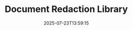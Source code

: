 ---
############################# Static ############################
layout: "family"
date:  2025-07-23T13:59:15
draft: false

product: "Redaction"
product_tag: "redaction"

lang: en

############################# Head ############################
head_title: "Document Redaction Solution. Edit or remove any sensitive data."
head_description: "Remove, redact, or hide text, images, or metadata in PDFs, Word documents, Excel spreadsheets, PowerPoint presentations, images, and more. Use our library in your .NET, Java, Python, or cloud-based applications."

############################# Header ############################
title: "Document Redaction Library"
description:  |
  Hide or remove private information from various file types.

  Edit text or images to eliminate sensitive content.

  Manage file metadata using our advanced features.

############################# Supported Platforms ###############################
supported_platforms:
  enable: true
  head_title: "Choose Your Platform"
  title: "Platform Independence"
  description: "GroupDocs.Redaction library supports the following operating systems and frameworks:"
  details_link_title: "Learn more"

  items:
    # items loop
    - title: ".NET"
      description: GroupDocs.Redaction .NET 
      color: "blue"
      tag: "net"
      link: "/redaction/net/"
      features_link: "https://docs.groupdocs.com/redaction/net/system-requirements/"
      features:
          # features loop
          - rows: "2"
            content: |
                    .NET Framework 4.6.2 or higher <br> .NET Core 3.1 or higher
      
          # features loop
          - rows: "4"
            content: |
                    Windows <br> Linux <br> Mac OS <br> Microsoft Azure
      
          # features loop
          - rows: "3"
            content: |
                    Microsoft Visual Studio <br> JetBrains Rider <br> Microsoft Visual Code
      
          # features loop
          - rows: "1"
            content: |
                    30+ file formats
      

    # items loop
    - title: "Java"
      description: GroupDocs.Redaction Java
      color: "red"
      tag: "java"
      link: "/redaction/java/"
      features_link: "https://docs.groupdocs.com/redaction/java/system-requirements/"
      features:
          # features loop
          - rows: "2"
            content: |
                    Java 8 or higher <br> Kotlin
      
          # features loop
          - rows: "4"
            content: |
                    Windows <br> Linux <br> Mac OS
      
          # features loop
          - rows: "3"
            content: |
                    IntelliJ IDEA <br> Eclipse <br> NetBeans
      
          # features loop
          - rows: "1"
            content: |
                    30+ file formats

    # items loop
    - title: "Python"
      description: GroupDocs.Redaction Python
      color: "yellow"
      tag: "python-net"
      link: "/redaction/python-net/"
      features_link: "https://docs.groupdocs.com/redaction/python-net/system-requirements/"
      features:
          # features loop
          - rows: "2"
            content: |
                    Python 3.9+ and .Net 6+
      
          # features loop
          - rows: "4"
            content: |
                    Windows <br> Linux <br> Mac OS
      
          # features loop
          - rows: "3"
            content: |
                    IDLE <br> PyCharm <br> Visual Studio Code
      
          # features loop
          - rows: "1"
            content: |
                    30+ file formats

############################# Features ###############################
features:
  enable: true
  title: "GroupDocs.Redaction at a Glance"
  description: "A solution to manage content in PDFs, Office documents, images, and other business files."

  items:
    # items loop
    - icon: "text"
      title: "Remove or Edit Text"
      content: "Find and redact sensitive text in your documents with ease."

    # items loop
    - icon: "image"
      title: "Redact Images"
      content: "Easily hide image areas in your files without extra effort."

    # items loop
    - icon: "template"
      title: "Manage Metadata"
      content: "Remove or replace metadata such as the author in Word documents or EXIF data in images."

    # items loop
    - icon: "pdf"
      title: "Advanced Features"
      content: "Search for data to redact using regular expressions or AI integration."

############################# Code samples ############################
code_samples:
  enable: true
  title: "GroupDocs.Redaction Code Samples"
  description: "Typical use cases of GroupDocs.Redaction redaction operations."
  items:
    # code sample loop
    - title: "How to Redact Text in PDF Documents"
      content: |
       GroupDocs.Redaction is the best solution for redacting text in your documents in just a few steps.
      samples:
        - language: "C#"
          color: "blue"
          content: |
            ```csharp {style=abap}   
            // Pass the file path to be redacted to a Redactor instance
            using (Redactor redactor  = new Redactor("source.pdf"))
            {
                // Provide redaction options
                var redaction = new ExactPhraseRedaction("Sensitive data", new ReplacementOptions("[hidden]"));

                // Redact and save the result
                redactor.Apply(redaction);

                var outputFile = redactor.Save();
            }   
            ```
        - language: "Java"
          color: "red"
          content: |
            ```java {style=abap}   
            // Pass the file path to be redacted to a Redactor instance
            final Redactor redactor  = new Redactor("source.pdf");

            try 
            {
                // Provide redaction options
                ExactPhraseRedaction redaction = new ExactPhraseRedaction("Sensitive data", new ReplacementOptions("[hidden]"));

                // Redact and save the result
                redactor.apply(redaction);
                redactor.save();
            }
            finally { redactor.close(); } 
            ```
        - language: "Python"
          color: "yellow"
          content: |
            ```python {style=abap}
            import groupdocs.redaction as gr
            import groupdocs.redaction.options as gro
            import groupdocs.redaction.redactions as grr

            def run():

                # Pass the file path to be redacted to a Redactor instance
                with gr.Redactor("source.pdf") as redactor:

                    # Provide redaction options
                    repl_opt = grr.ReplacementOptions("[hidden]")
                    ex_red = grr.ExactPhraseRedaction("Sensitive data", repl_opt)

                    # Redact and save the result
                    result = redactor.apply(ex_red)
        
                    so = gro.SaveOptions()
                    so.add_suffix = True
                    so.rasterize_to_pdf = False
                    result_path = redactor.save(so)
            ```

############################# Supported Formats ###############################
formats:
  enable: true
  title: "30+ File Formats Supported"
  description: "GroupDocs.Redaction supports redaction operations across all widely used business file formats."

############################# Metrics ###############################
metrics:
  enable: true
  title: "GroupDocs.Redaction Achievements"
  description: "Discover Key Metrics That Highlight Our Library’s Success"

  items:
    # items loop
    - number: "40+"
      title: "Supported Formats"
      content: "GroupDocs.Redaction supports operations with over 30 widely used file formats."

    # items loop
    - number: "440k"
      title: "NuGet Downloads"
      content: "GroupDocs.Redaction for .NET has been downloaded more than 440,000 times from NuGet."

    # items loop
    - number: "12k"
      title: "Maven Downloads"
      content: "GroupDocs.Redaction has over 12,000 downloads on Maven, offering powerful Java redaction features."

    # items loop
    - number: "140+"
      title: "Happy Customers"
      content: "Both global enterprises and individual developers rely on GroupDocs products to build innovative solutions."


############################# Customers ###############################
customers:
  enable: true
  title: "Our Happy Customers"
  description: "GroupDocs libraries are trusted by globally recognized and respected brands."

  items:
    # items loop
    - title: "BenQ Corporation"
      logo: "benq"
      
    # items loop
    - title: "Nasdaq Stock Market"
      logo: "nasdaq"
      
    # items loop
    - title: "AT&T Inc."
      logo: "att"
      
    # items loop
    - title: "Customer logo AstraZeneca"
      logo: "astrazeneca"
      
    # items loop
    - title: "Central Bank of Argentina"
      logo: "argentinacentralbank"
      
    # items loop
    - title: "Roche Holding AG"
      logo: "roche"
      
    # items loop
    - title: "Capita"
      logo: "capita"
      
    # items loop
    - title: "Axa S.A."
      logo: "axa"
      
    # items loop
    - title: "Instructure Inc."
      logo: "instructure"
      
    # items loop
    - title: "Wipro"
      logo: "wipro"


############################# Actions ###############################
actions:
  enable: true
  title: "Ready to Get Started?"
  description: "Try GroupDocs.Redaction features for free on your platform."

  items:
    # items loop
    - title: ".NET"
      color: "blue"
      link: "/redaction/net/"

    # items loop
    - title: "Java"
      color: "red"
      link: "/redaction/java/"

    # items loop
    - title: "Node.js"
      color: "yellow"
      link: "/redaction/python-net/"   

############################# FAQ ###############################
faq:
  enable: true
  title: "Frequently Asked Questions"
  description: "Answers to the most commonly asked questions."

  items:
    # items loop
    - question: "Does the GroupDocs.Redaction library require any third-party software to manipulate documents?"
      answer: "GroupDocs.Redaction does not require any external software like Adobe Acrobat, Microsoft Office, or others."

    # items loop
    - question: "Can I try the GroupDocs.Redaction library before purchasing?"
      answer: "Yes, you can try GroupDocs.Redaction without purchasing a license. It works in trial mode, which adds trial badges and limits output to the first 3 pages. To test without restrictions, request a 30-day temporary license. For more details, [see](https://purchase.groupdocs.com/temporary-license/)."

    # items loop
    - question: "What license options are available?"
      answer: "We offer several license types based on your development and distribution needs. These include developer-based, site-based, and Metered licenses depending on usage. Learn more [here](https://purchase.groupdocs.com/pricing/redaction/net/)."

############################# Cloud Links ###############################
cloud_links:
  enable: true
  title: "GroupDocs.Redaction Low-Code APIs"
  description: "Integrate document redaction into any application using our cloud-based REST API."
  
  items:
    # items loop
    - title: "GroupDocs.Redaction Cloud for cURL"
      content: "Use cURL commands with our RESTful Cloud API to redact documents in a wide range of supported file formats."
      icon: "groupdocs_redaction-for-curl"
      link: "https://products.groupdocs.cloud/redaction/curl"

    # items loop
    - title: "GroupDocs.Redaction Cloud for .NET"
      content: "Extract images, text, and metadata or redact documents using templates in Microsoft .NET applications."
      icon: "groupdocs_redaction-for-net"
      link: "https://products.groupdocs.cloud/redaction/net"

    # items loop
    - title: "GroupDocs.Redaction Cloud for Java"
      content: "Java SDK for redacting documents and extracting data within your Java-based applications."
      icon: "groupdocs_redaction-for-java"
      link: "https://products.groupdocs.cloud/redaction/java"

############################# App links ###############################
app_links:
  enable: true
  title: "GroupDocs.Redaction No-Code Apps"
  description: "A web-based app that enables you to redact over 30 popular file formats directly in your browser."

  items:
    # items loop
    - title: "GroupDocs.Redaction Total"
      content: "Free online tool to redact Word, Excel, PowerPoint, PDF, and 30+ other file types."
      icon: "groupdocs_redaction-app"
      link: "https://products.groupdocs.app/redaction/total"

    # items loop
    - title: "GroupDocs.Redaction DOCX"
      content: "Redact Word documents in your browser and extract images, text, or metadata."
      icon: "groupdocs_words-app"
      link: "https://products.groupdocs.app/redaction/docx"

    # items loop
    - title: "GroupDocs.Redaction PDF"
      content: "Free PDF redaction tool that works on any device or platform with no limitations."
      icon: "groupdocs_pdf-app"
      link: "https://products.groupdocs.app/redaction/pdf"


      


---